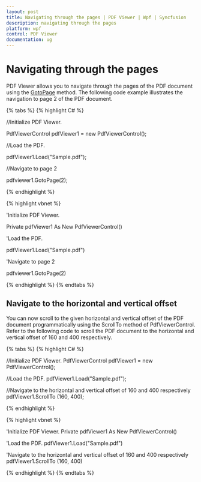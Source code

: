 ```yaml
---
layout: post
title: Navigating through the pages | PDF Viewer | Wpf | Syncfusion
description: navigating through the pages
platform: wpf
control: PDF Viewer
documentation: ug
---
```


# Navigating through the pages

PDF Viewer allows you to navigate through the pages of the PDF document using the [GotoPage](https://help.syncfusion.com/cr/cref_files/wpf/Syncfusion.PdfViewer.WPF~Syncfusion.Windows.PdfViewer.PdfViewerControl~GotoPage.html) method. The following code example illustrates the navigation to page 2 of the PDF document.

{% tabs %}
{% highlight C# %}

//Initialize PDF Viewer.

PdfViewerControl pdfViewer1 = new PdfViewerControl();



//Load the PDF.

pdfViewer1.Load("Sample.pdf");


//Navigate to page 2

pdfviewer1.GotoPage(2);

{% endhighlight %}

{% highlight vbnet %}

'Initialize PDF Viewer.

Private pdfViewer1 As New PdfViewerControl()



'Load the PDF.

pdfViewer1.Load("Sample.pdf")

'Navigate to page 2

pdfviewer1.GotoPage(2)

{% endhighlight %}
{% endtabs %}

## Navigate to the horizontal and vertical offset
You can now scroll to the given horizontal and vertical offset of the PDF document programmatically using the ScrollTo method of PdfViewerControl. Refer to the following code to scroll the PDF document to the horizontal and vertical offset of 160 and 400 respectively.

{% tabs %}
{% highlight C# %}

//Initialize PDF Viewer.
PdfViewerControl pdfViewer1 = new PdfViewerControl();

//Load the PDF.
pdfViewer1.Load("Sample.pdf");

//Navigate to the horizontal and vertical offset of 160 and 400 respectively
pdfViewer1.ScrollTo (160, 400);

{% endhighlight %}

{% highlight vbnet %}

'Initialize PDF Viewer.
Private pdfViewer1 As New PdfViewerControl()

'Load the PDF.
pdfViewer1.Load("Sample.pdf")

'Navigate to the horizontal and vertical offset of 160 and 400 respectively
pdfViewer1.ScrollTo (160, 400)

{% endhighlight %}
{% endtabs %}
